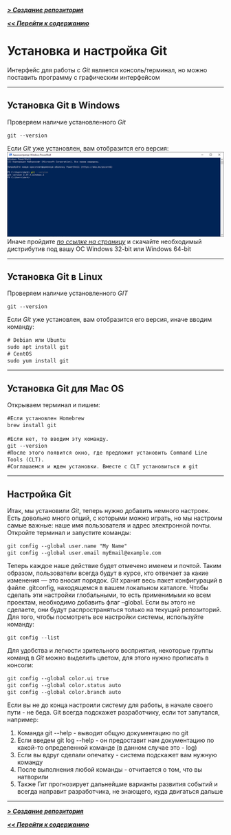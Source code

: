 [***> Создание репозитория***](./repository.md)

[***<< Перейти к содержанию***](./readme.md#содержание)

# Установка и настройка Git
Интерфейс для работы с *Git* является консоль/терминал, но можно поставить программу с графическим интерфейсом

---

## Установка Git в Windows


Проверяем наличие установленного *Git*
```
git --version
```

Если *Git* уже установлен, вам отобразится его версия:
![Проверка версии Git](./images/instgitwin.png "Гит уже установлен")
Иначе пройдите [*по ссылке на страницу*](https://git-scm.com/download/win) и скачайте необходимый дистрибутив под вашу ОС Windows 32-bit или Windows 64-bit

---

## Установка Git в Linux


Проверяем наличие установленного *GIT*
```
git --version
```
Если *Git* уже установлен, вам отобразится его версия, иначе вводим команду:
```
# Debian или Ubuntu
sudo apt install git
# CentOS
sudo yum install git
```

---

## Установка Git для Mac OS


Открываем терминал и пишем:
```
#Если установлен Homebrew
brew install git

#Если нет, то вводим эту команду. 
git --version
#После этого появится окно, где предложит установить Command Line Tools (CLT).
#Соглашаемся и ждем установки. Вместе с CLT установиться и git
```

---

## Настройка Git

Итак, мы установили *Git*, теперь нужно добавить немного настроек. Есть довольно много опций, с которыми можно играть, но мы настроим самые важные: наше имя пользователя и адрес электронной почты. Откройте терминал и запустите команды:
```
git config --global user.name "My Name"
git config --global user.email myEmail@example.com
```

Теперь каждое наше действие будет отмечено именем и почтой. Таким образом, пользователи всегда будут в курсе, кто отвечает за какие изменения — это вносит порядок.
*Git* хранит весь пакет конфигураций в файле .gitconfig, находящемся в вашем локальном каталоге. Чтобы сделать эти настройки глобальными, то есть применимыми ко всем проектам, необходимо добавить флаг –global. Если вы этого не сделаете, они будут распространяться только на текущий репозиторий.
Для того, чтобы посмотреть все настройки системы, используйте команду:

```
git config --list
```

Для удобства и легкости зрительного восприятия, некоторые группы команд в *Git* можно выделить цветом, для этого нужно прописать в консоли:

```
git config --global color.ui true
git config --global color.status auto
git config --global color.branch auto
```

Если вы не до конца настроили систему для работы, в начале своего пути - не беда. Git всегда подскажет разработчику, если тот запутался, например:

1. Команда git --help - выводит общую документацию по git
2. Если введем git log --help - он предоставит нам документацию по какой-то определенной команде (в данном случае это - log)
3. Если вы вдруг сделали опечатку - система подскажет вам нужную команду
4. После выполнения любой команды - отчитается о том, что вы натворили
5. Также Гит прогнозирует дальнейшие варианты развития событий и всегда направит разработчика, не знающего, куда двигаться дальше

---

[***> Создание репозитория***](./repository.md)

[***<< Перейти к содержанию***](./readme.md#содержание)